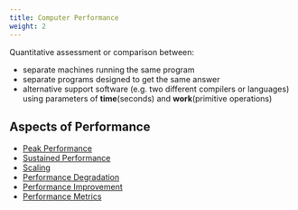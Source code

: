```yaml
---
title: Computer Performance
weight: 2
---
```


Quantitative assessment or comparison between:
- separate machines running the same program
- separate programs designed to get the same answer
- alternative support software (e.g. two different compilers or languages)
using parameters of **time**(seconds) and **work**(primitive operations)

## Aspects of Performance
- [Peak Performance](/high-performance-computing/peak-performance)
- [Sustained Performance](/high-performance-computing/sustained-performance)
- [Scaling](/high-performance-computing/scaling)
- [Performance Degradation](/high-performance-computing/performance-degradation)
- [Performance Improvement](/high-performance-computing/performance-improvement)
- [Performance Metrics](/high-performance-computing/performance-metrics)
